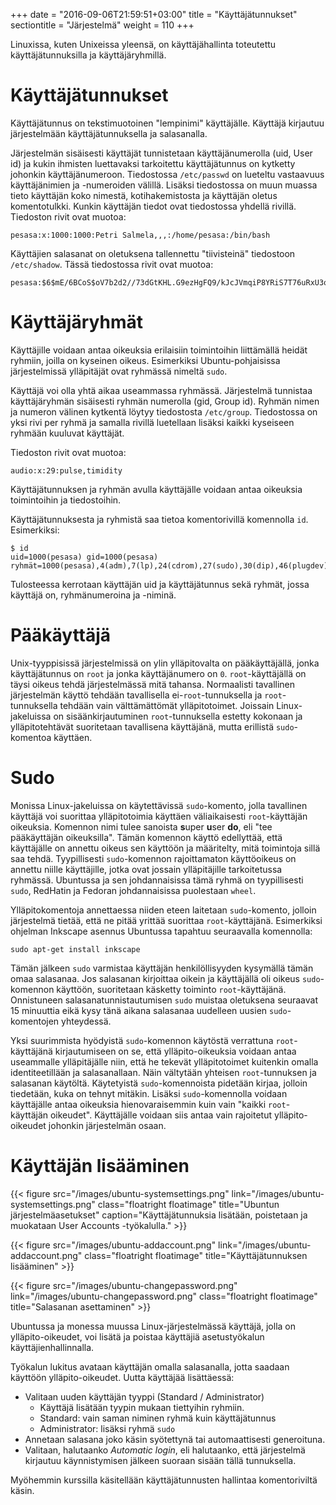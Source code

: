 +++
date = "2016-09-06T21:59:51+03:00"
title = "Käyttäjätunnukset"
sectiontitle = "Järjestelmä"
weight = 110
+++

Linuxissa, kuten Unixeissa yleensä, on käyttäjähallinta toteutettu käyttäjätunnuksilla
ja käyttäjäryhmillä.

Käyttäjätunnukset
==================

Käyttäjätunnus on tekstimuotoinen "lempinimi" käyttäjälle. Käyttäjä kirjautuu järjestelmään
käyttäjätunnuksella ja salasanalla.

Järjestelmän sisäisesti käyttäjät tunnistetaan käyttäjänumerolla (uid, User id) ja kukin
ihmisten luettavaksi tarkoitettu käyttäjätunnus on kytketty johonkin käyttäjänumeroon.
Tiedostossa `/etc/passwd` on lueteltu vastaavuus käyttäjänimien ja -numeroiden välillä.
Lisäksi tiedostossa on muun muassa tieto käyttäjän koko nimestä, kotihakemistosta ja
käyttäjän oletus komentotulkki.
Kunkin käyttäjän tiedot ovat tiedostossa yhdellä rivillä.
Tiedoston rivit ovat muotoa:

```no-highlight
pesasa:x:1000:1000:Petri Salmela,,,:/home/pesasa:/bin/bash
```

Käyttäjien salasanat on oletuksena tallennettu "tiivisteinä" tiedostoon `/etc/shadow`.
Tässä tiedostossa rivit ovat muotoa:

```no-highlight
pesasa:$6$mE/6BCoS$oV7b2d2//73dGtKHL.G9ezHgFQ9/kJcJVmqiP8YRiS7T76uRxU3oxx0P/uuYfwtgHxd4/1015dFRB.wJNYhI/.:15595:0:99999:7:::
```



Käyttäjäryhmät
==================

Käyttäjille voidaan antaa oikeuksia erilaisiin toimintoihin liittämällä heidät ryhmiin,
joilla on kyseinen oikeus. Esimerkiksi Ubuntu-pohjaisissa järjestelmissä ylläpitäjät ovat
ryhmässä nimeltä `sudo`.

Käyttäjä voi olla yhtä aikaa useammassa ryhmässä. Järjestelmä tunnistaa käyttäjäryhmän
sisäisesti ryhmän numerolla (gid, Group id). Ryhmän nimen ja numeron välinen
kytkentä löytyy tiedostosta `/etc/group`. Tiedostossa on yksi rivi per ryhmä ja samalla
rivillä luetellaan lisäksi kaikki kyseiseen ryhmään kuuluvat käyttäjät.

Tiedoston rivit ovat muotoa:
```no-highlight
audio:x:29:pulse,timidity
```

Käyttäjätunnuksen ja ryhmän avulla käyttäjälle voidaan antaa oikeuksia toimintoihin ja
tiedostoihin.

Käyttäjätunnuksesta ja ryhmistä saa tietoa komentorivillä komennolla `id`. Esimerkiksi:

```no-highlight
$ id
uid=1000(pesasa) gid=1000(pesasa) ryhmät=1000(pesasa),4(adm),7(lp),24(cdrom),27(sudo),30(dip),46(plugdev),115(lpadmin),130(sambashare)
```
Tulosteessa kerrotaan käyttäjän uid ja käyttäjätunnus sekä ryhmät, jossa käyttäjä on, ryhmänumeroina ja -niminä.





Pääkäyttäjä
=============

Unix-tyyppisissä järjestelmissä on ylin ylläpitovalta on pääkäyttäjällä, jonka käyttäjätunnus on
`root` ja jonka käyttäjänumero on `0`. `root`-käyttäjällä on täysi oikeus tehdä järjestelmässä mitä tahansa.
Normaalisti tavallinen järjestelmän käyttö tehdään tavallisella ei-`root`-tunnuksella ja `root`-tunnuksella tehdään
vain välttämättömät ylläpitotoimet.
Joissain Linux-jakeluissa on sisäänkirjautuminen `root`-tunnuksella estetty kokonaan ja ylläpitotehtävät
suoritetaan tavallisena käyttäjänä, mutta erillistä `sudo`-komentoa käyttäen.



Sudo
======

Monissa Linux-jakeluissa on käytettävissä `sudo`-komento, jolla tavallinen käyttäjä voi suorittaa
ylläpitotoimia käyttäen väliaikaisesti `root`-käyttäjän oikeuksia. Komennon nimi tulee sanoista **s**uper
**u**ser **do**, eli "tee pääkäyttäjän oikeuksilla". Tämän komennon käyttö edellyttää, että käyttäjälle on
annettu oikeus sen käyttöön ja määritelty, mitä toimintoja sillä saa tehdä. Tyypillisesti `sudo`-komennon
rajoittamaton käyttöoikeus on annettu niille käyttäjille, jotka ovat jossain ylläpitäjille tarkoitetussa ryhmässä.
Ubuntussa ja sen johdannaisissa tämä ryhmä on tyypillisesti `sudo`, RedHatin ja Fedoran johdannaisissa puolestaan
`wheel`.

Ylläpitokomentoja annettaessa niiden eteen laitetaan `sudo`-komento, jolloin järjestelmä tietää, että
ne pitää yrittää suorittaa `root`-käyttäjänä. Esimerkiksi ohjelman Inkscape asennus Ubuntussa tapahtuu
seuraavalla komennolla:

```no-highlight
sudo apt-get install inkscape
```

Tämän jälkeen `sudo` varmistaa käyttäjän henkilöllisyyden kysymällä tämän omaa salasanaa. Jos salasanan
kirjoittaa oikein ja käyttäjällä oli oikeus `sudo`-komennon käyttöön, suoritetaan käsketty toiminto `root`-käyttäjänä.
Onnistuneen salasanatunnistautumisen `sudo` muistaa oletuksena seuraavat 15 minuuttia eikä kysy tänä aikana
salasanaa uudelleen uusien `sudo`-komentojen yhteydessä.

Yksi suurimmista hyödyistä `sudo`-komennon käytöstä verrattuna `root`-käyttäjänä kirjautumiseen on se, että
ylläpito-oikeuksia voidaan antaa useammalle ylläpitäjälle niin, että he tekevät ylläpitotoimet kuitenkin omalla
identiteetillään ja salasanallaan. Näin vältytään yhteisen `root`-tunnuksen ja salasanan käytöltä.
Käytetyistä `sudo`-komennoista pidetään kirjaa, jolloin tiedetään, kuka on tehnyt mitäkin.
Lisäksi `sudo`-komennolla voidaan käyttäjälle antaa oikeuksia hienovaraisemmin kuin vain
"kaikki `root`-käyttäjän oikeudet". Käyttäjälle voidaan siis antaa vain rajoitetut ylläpito-oikeudet
johonkin järjestelmän osaan.



Käyttäjän lisääminen
==================

{{< figure src="/images/ubuntu-systemsettings.png" link="/images/ubuntu-systemsettings.png" class="floatright floatimage" title="Ubuntun järjestelmäasetukset" caption="Käyttäjätunnuksia lisätään, poistetaan ja muokataan User Accounts -työkalulla." >}}

{{< figure src="/images/ubuntu-addaccount.png" link="/images/ubuntu-addaccount.png" class="floatright floatimage" title="Käyttäjätunnuksen lisääminen" >}}

{{< figure src="/images/ubuntu-changepassword.png" link="/images/ubuntu-changepassword.png" class="floatright floatimage" title="Salasanan asettaminen" >}}

Ubuntussa ja monessa muussa Linux-järjestelmässä käyttäjä, jolla on ylläpito-oikeudet, voi lisätä ja poistaa
käyttäjiä asetustyökalun käyttäjienhallinnalla.

Työkalun lukitus avataan käyttäjän omalla salasanalla, jotta saadaan käyttöön ylläpito-oikeudet. Uutta käyttäjää
lisättäessä:

- Valitaan uuden käyttäjän tyyppi (Standard / Administrator)
    - Käyttäjä lisätään tyypin mukaan tiettyihin ryhmiin.
    - Standard: vain saman niminen ryhmä kuin käyttäjätunnus
    - Administrator: lisäksi ryhmä `sudo`
- Annetaan salasana joko käsin syötettynä tai automaattisesti generoituna.
- Valitaan, halutaanko *Automatic login*, eli halutaanko, että järjestelmä kirjautuu käynnistymisen jälkeen suoraan
  sisään tällä tunnuksella.




Myöhemmin kurssilla käsitellään käyttäjätunnusten hallintaa komentoriviltä käsin.
